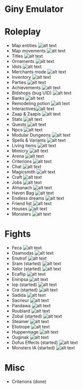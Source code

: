 

# Giny Emulator

# Roleplay
  * Map entities ![alt text](https://img.shields.io/badge/Done-green) 
  * Map movements ![alt text](https://img.shields.io/badge/Done-green) 
  * Titles ![alt text](https://img.shields.io/badge/Done-green) 
  * Ornaments ![alt text](https://img.shields.io/badge/Done-green) 
  * Idols ![alt text](https://img.shields.io/badge/Todo-red)
  * Merchants mode ![alt text](https://img.shields.io/badge/Todo-red)
  * Inventory ![alt text](https://img.shields.io/badge/Done-green) 
  * Parties ![alt text](https://img.shields.io/badge/Done-green) 
  * Achievements ![alt text](https://img.shields.io/badge/Todo-red)
  * Bidshops (bug UID) ![alt text](https://img.shields.io/badge/Todo-red)
  * Banks ![alt text](https://img.shields.io/badge/Done-green) 
  * Remodeling potion  ![alt text](https://img.shields.io/badge/Todo-red)
  * Interactives![alt text](https://img.shields.io/badge/Done-green) 
  * Zaap & Zaapis ![alt text](https://img.shields.io/badge/Done-green) 
  * Stats ![alt text](https://img.shields.io/badge/Done-green)  
  * Quests  ![alt text](https://img.shields.io/badge/Todo-red)
  * Npcs ![alt text](https://img.shields.io/badge/Done-green)
  * Modular Dungeons ![alt text](https://img.shields.io/badge/Done-green)
  * Spells & Variants ![alt text](https://img.shields.io/badge/Done-green) 
  * Living items ![alt text](https://img.shields.io/badge/Done-green) 
  * Mimicry ![alt text](https://img.shields.io/badge/Todo-red)
  * Arena ![alt text](https://img.shields.io/badge/Todo-red)
  * Criterions  ![alt text](https://img.shields.io/badge/Done-green) 
  * Chat ![alt text](https://img.shields.io/badge/Done-green)
  * Magicsmith ![alt text](https://img.shields.io/badge/Todo-red)
  * Craft ![alt text](https://img.shields.io/badge/Todo-red)
  * Jobs  ![alt text](https://img.shields.io/badge/Done-green) 
  * Almanach  ![alt text](https://img.shields.io/badge/Todo-red)
  * Haven Bag ![alt text](https://img.shields.io/badge/Todo-red)
  * Endless dreams  ![alt text](https://img.shields.io/badge/Todo-red)
  * Friend list  ![alt text](https://img.shields.io/badge/Todo-red)
  * Houses ![alt text](https://img.shields.io/badge/Todo-red)
  * Monsters ![alt text](https://img.shields.io/badge/Done-green) 
 

# Fights

  * Feca ![alt text](https://img.shields.io/badge/Todo-red)
  * Osamodas ![alt text](https://img.shields.io/badge/Todo-red)
  * Enutrof ![alt text](https://img.shields.io/badge/Todo-red)
  * Sram (started) ![alt text](https://img.shields.io/badge/Todo-red)
  * Xelor (started) ![alt text](https://img.shields.io/badge/Todo-red)
  * Ecaflip ![alt text](https://img.shields.io/badge/Todo-red)
  * Eniripsa ![alt text](https://img.shields.io/badge/Todo-red)
  * Iop (started) ![alt text](https://img.shields.io/badge/Todo-red)
  * Cra (started) ![alt text](https://img.shields.io/badge/Todo-red)
  * Sadida ![alt text](https://img.shields.io/badge/Todo-red) 
  * Sacrieur ![alt text](https://img.shields.io/badge/Todo-red)
  * Pandawa ![alt text](https://img.shields.io/badge/Todo-red)
  * Roublard ![alt text](https://img.shields.io/badge/Todo-red)
  * Zobal (started) ![alt text](https://img.shields.io/badge/Todo-red)
  * Steamer ![alt text](https://img.shields.io/badge/Todo-red)
  * Eliotrope ![alt text](https://img.shields.io/badge/Todo-red)
  * Huppermage  ![alt text](https://img.shields.io/badge/Todo-red)
  * Ouginak ![alt text](https://img.shields.io/badge/Todo-red)
  * Dofus Effects (started)  ![alt text](https://img.shields.io/badge/Todo-red)
  * Monsters IA (started)  ![alt text](https://img.shields.io/badge/Todo-red)

# Misc
  * Criterions (done)